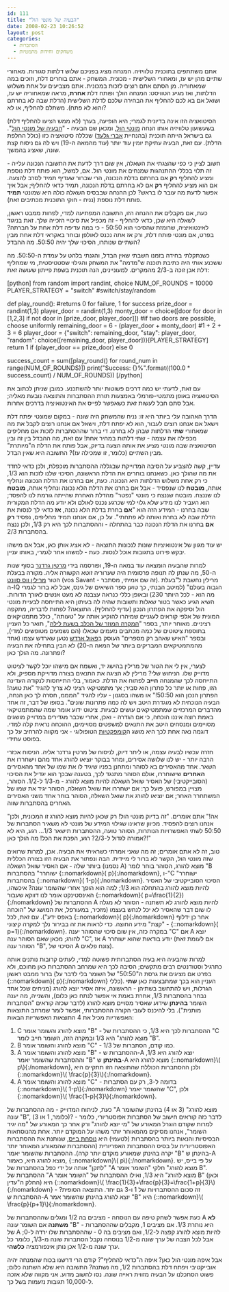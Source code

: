 ```yaml
---
id: 111
title: "הבעיה של מונטי הול"
date: 2008-02-23 10:26:52
layout: post
categories: 
  - הסתברות
  - משחקים וחידות מתמטיות
---
```

אתם משתתפים בתוכנית טלוויזיה. המנחה מציג בפניכם שלוש דלתות סגורות. מאחורי שתיים מהן יש עז, ומאחורי השלישית - מכונית. המשחק - אתם בוחרים דלת, וזוכים במה שמאחוריה. מן הסתם אתם רוצים לזכות במכונית. אתם מצביעים על אחת משלוש הדלתות, ואז מגיע הטוויסט: המנחה הולך ופותח דלת <strong>אחרת</strong>, מראה שמאחוריה יש עז, ושואל אם בא לכם להחליף את הבחירה שלכם לדלת השלישית (הדלת שבה לא בחרתם והוא לא פתח). משתלם להחליף, או לא?

הסיטואציה הזו אינה בדיונית לגמרי; היא הופיעה, בערך (לא ממש הציעו להחליף דלת) בשעשועון טלוויזיה אותו הנחה <a href="http://he.wikipedia.org/wiki/%D7%9E%D7%95%D7%A0%D7%98%D7%99_%D7%94%D7%95%D7%9C">מונטי הול</a>, ומכאן שם הבעיה - "<a href="http://he.wikipedia.org/wiki/%D7%94%D7%91%D7%A2%D7%99%D7%94_%D7%A9%D7%9C_%D7%9E%D7%95%D7%A0%D7%98%D7%99_%D7%94%D7%95%D7%9C">הבעיה של מונטי הול</a>". גם בישראל הייתה תוכנית (בהנחיית <a href="http://he.wikipedia.org/wiki/%D7%90%D7%91%D7%A8%D7%99_%D7%92%D7%9C%D7%A2%D7%93">אברי גלעד</a>) שכללה סיטואציה כזו (כולל החלפת הדלת). עם זאת, הבעיה עתיקת יומין עוד יותר (עוד מהמאה ה-19) ויש לה גם ניסוח קצת שונה, שאציג בהמשך.

חשוב לציין כי כפי שהצגתי את השאלה, אין שום דרך לדעת את התשובה הנכונה עלייה - זה תלוי בכללי ההתנהגות שמנחים את מונטי הול. אם, למשל, הוא פותח דלת נוספת ומציע להחליף <strong>רק</strong> אם בחרתם בדלת הנכונה, הרי שברור שעדיף תמיד לסרב להצעה. אם הוא מציע להחליף <strong>רק</strong> אם לא בחרתם בדלת הנכונה, תמיד כדאי להחליף; אבל איך אפשר לדעת מה עובר לו בראש? לכן ההנחה שבבסיס השאלה כולה היא שמונטי <strong>תמיד</strong> פותח דלת נוספת (נניח - חוקי התוכנית מכתיבים זאת).

כעת, אם מקבלים את ההנחה הזו, התשובה המפתיעה למדי, לפחות ממבט ראשון, לשאלה היא שכן, כדאי להחליף - זה מכפיל את סיכויי הזכייה שלך. זאת בניגוד לאינטואיציה, שרומזת שהסיכוי הוא 50:50 - כי במה עדיפה דלת אחת על חברתה? בפרט, אם מונטי פותח דלת, ורק אז אתה נכנס לאולפן ובוחר באקראי דלת אחת מבין השתיים שנותרו, הסיכוי שלך יהיה 50:50. מה ההבדל?

כשנתקלתי בחידה בזמנו חשבתי שאין הבדל, והגנתי בלהט על עמדת ה-50:50. מה ששכנע אותי היה כתיבת תוכנה ש"מדמה" את המשחק והגילוי שסטטיסטית, מי שמחליף דלת אכן זוכה ב-2/3 מהמקרים. למעוניינים, הנה תוכנית בשפת פייתון שעושה זאת:

[python]
from random import randint, choice
NUM_OF_ROUNDS = 10000
PLAYER_STRATEGY = &quot;switch&quot; #switch/stay/random

def play_round(): #returns 0 for failure, 1 for success
    prize_door = randint(1,3)
    player_door = randint(1,3) 
    monty_door = choice([door for door in [1,2,3] if not door in [prize_door, player_door]]) #if two doors are possible, choose uniformly
    remaining_door = 6 - (player_door + monty_door) #1 + 2 + 3 = 6
    player_door = {&quot;switch&quot;: remaining_door, &quot;stay&quot;: player_door, &quot;random&quot;: choice([remaining_door, player_door])}[PLAYER_STRATEGY]
    return 1 if (player_door == prize_door) else 0
    
success_count = sum([play_round() for round_num in range(NUM_OF_ROUNDS)])
print(&quot;Success: {}%&quot;.format((100.0 * success_count) / NUM_OF_ROUNDS))
[/python]


עם זאת, לדעתי יש כמה דרכים פשוטות יותר להשתכנע. כמובן שניתן לכתוב את הסיטואציה באופן מתמטי-פורמלי באמצעות תורת ההסתברות והתוצאה נובעת מאליה; אבל סתם חבל לעשות זאת כשאפשר לפייס את האינטואיציה בדרכים אחרות.

הדרך האהובה עלי ביותר היא זו: נניח שהמשחק היה שונה - במקום שמונטי יפתח דלת וישאל אם אנחנו רוצים לעבור, הוא לא יפתח דלת, וישאל אם אנחנו רוצים לקבל את מה שמאחורי <strong>שתי</strong> הדלתות שבהן לא בחרנו. די ברור שההסתברות לזכות אם מחליפים מכפילה את עצמה - שתי דלתות במחיר אחת! עם זאת, מה ההבדל בין זה ובין הסיטואציה שבה מונטי מציע את אותה הצעה בדיוק, אבל פותח את הדלת ה"מיותרת" מבין השתיים (כלומר, זו שמכילה עז)? התשובה היא שאין הבדל.

עדיין, קשה להצביע על הסיבה המדוייקת שבגללה ההסתברות מוכפלת, ולכן כדאי לחדד את מה שהולך כאן. כשאנחנו בוחרים את הדלת הראשונה, הסיכוי שלנו לזכות הוא 1/3, כי רק אחת משלוש הדלתות היא הנכונה. כעת, אם בחרנו את הדלת הנכונה ונחליף אותה, <strong>מובטח</strong> לנו שנפסיד - אבל אם בחרנו את הדלת הלא נכונה ונחליף אותה, <strong>מובטח</strong> לנו שננצח. מובטח שננצח כי מונטי "נפטר" מהדלת האחרת שהייתה גורמת לנו להפסד; הוא העביר לנו מידע שלא גלוי למי שכרגע נכנס לאולם ולא יודע מה הדלת המקורית שבה בחרנו - המידע הזה הוא "<strong>אם</strong> בחרת בדלת הלא נכונה, <strong>אז</strong> כדאי לך לנסות את הדלת שבה לא בחרת ואותה לא פתחתי". על כן, אם אנחנו תמיד מחליפים, נפסיד <strong>רק אם</strong> בחרנו את הדלת הנכונה כבר בהתחלה - וההסתברות לכך היא רק 1/3, ולכן ננצח בהסתברות 2/3.

יש עוד מגוון של אינטואיציות שונות לנכונות התוצאה - לא אציג אותן כאן, אבל אם מישהו יבקש פירוט בתגובות אוכל לנסות. כעת - למשהו אחר לגמרי, באותו עניין.

למרות שהבעיה הומצאה עוד במאה ה-19, ופורסמה בידי <a href="http://he.wikipedia.org/wiki/%D7%9E%D7%A8%D7%98%D7%99%D7%9F_%D7%92%D7%A8%D7%93%D7%A0%D7%A8">מרטין גרדנר</a> בסוף שנות ה-50, מה שנתן לה תנופה פרסומית היה שערוריה זוטא הקשורה אליה. מקורה בבעלת הטור <a href="http://en.wikipedia.org/wiki/Marilyn_vos_Savant">מרילין ווס סוונט</a> (vos Savant - זה שם אמיתי, מסתבר). מרילין נחשבת ל"בעלת ה-IQ הגבוה בעולם" (למיטב הבנתי, כך טוען ספר השיאים של גינס, אבל לא ברור לגמרי מה הוא - לכל היותר 230) ובאופן כללי כנראה עצבנה לא מעט אנשים לאורך הדורות. השיא הגיע כאשר בטור שאלות ותשובות שהיה לה בעיתון היא התייחסה לבעיית מונטי הול וסיפקה את הפתרון הנכון (עדיף להחליף). התוצאה? לפחות לדבריה, מתקפה המונית של אלפי קוראים לעגניים שמיהרו להוקיע אותה על "טעותה", כולל מתמטיקאים רציניים. מאוחר יותר, בספר "<a href="http://he.wikipedia.org/wiki/%D7%94%D7%9E%D7%A7%D7%A8%D7%94_%D7%94%D7%9E%D7%95%D7%96%D7%A8_%D7%A9%D7%9C_%D7%94%D7%9B%D7%9C%D7%91_%D7%91%D7%A9%D7%A2%D7%AA_%D7%9C%D7%99%D7%9C%D7%94">המקרה המוזר של הכלב בשעת לילה</a>", תואר כל העניין בתוספת ציטוטים של כמה מכתבים נזעמים שכאלו (הם נשמעים מטופשים למדי), ובספר "האיש שאהב רק מספרים" העוסק ב<a href="http://he.wikipedia.org/wiki/%D7%A4%D7%90%D7%95%D7%9C_%D7%90%D7%A8%D7%93%D7%A9">פאול ארדש</a> נטען שארדש עצמו (אחד מהמתמטיקאים המבריקים ביותר של המאה ה-20) לא הבין בתחילה את הבעיה ופתרונה. מה הולך כאן?

לצערי, אין לי את הטור של מרילין בהישג יד, ואשמח אם מישהו יוכל לקשר לציטוט מדוייק שלו. הניחוש שלי? מרילין לא הציגה את התנאים בצורה מדוייקת מספיק, ולא התייחסה לכך שהמנחה <strong>חייב</strong> לפתוח את הדלת. כאמור, בלי התייחסות לנקודה העדינה הזו, פחות או יותר כל פתרון הוא סביר; אך מתמטיקאי רציני לא צריך להגיד "את טועה! הפתרון הנכון הוא 50:50!" או משהו בסגנון - עליו להגיד "המממ, חסרה לך כאן הנחה, הבעיה הנוכחית לא מוגדרת היטב ויש לה כמה פתרונות שונים". בסופו של דבר, זה אחד מהדברים המרכזיים שמתמטיקאים עושים לבעיות. ציטוט ידוע אומר שמה שהמתמטיקאי באמת רוצה איננו הוכחה, כי אם הגדרה - ואכן, אחרי שכבר מגדירים במדוייק מושגים מסויימים ומנסחים היטב את התנאים למשפטים מסויימים, ההוכחה נראית קלה למדי. דוגמה נאה אחת לכך היא מושג ה<a href="http://he.wikipedia.org/wiki/%D7%A7%D7%95%D7%9E%D7%A4%D7%A7%D7%98%D7%99%D7%95%D7%AA">קומפקטיות</a> הטופולוגי - אני מקווה להרחיב על כך בפוסט עתידי.

חזרה עכשיו לבעיה עצמה, או ליתר דיוק, לניסוח של מרטין גרדנר אליה. הניסוח אכזרי הרבה יותר - יש לנו שלושה אסירים, ומחר בבוקר יוציאו להורג אחד מהם וישחררו את השאר. אחד מהאסירים בא לסוהר ומתחנן בפניו שיגיד לו את שמו של אחד מהאסירים <strong>האחרים</strong> שישוחררו, אולם הסוהר מתנגד לכך, בטענה שבכך הוא יגדיל את הסיכוי (הסובייקטיבי) של האסיר שואל השאלה להיות מוצא להורג - מ-1/3 ל-1/2. הסוהר, מצויין במפורש, פועל כך: אם ישחררו את שואל השאלה, הסוהר יגיד את שמו של המשתחרר האחר; אם יוציאו להורג את שואל השאלה, הסוהר בוחר אחד משני האסירים האחרים בהסתברות שווה.

"אה!" אתם אומרים. "זה בדיוק מונטי הול! רק שכאן להיות מוצא להורג זו המכונית, ולכן אנחנו רוצים להפסיד. מכיוון שראינו שגילוי המידע של מונטי לא משאיר הסתברות של 50:50 לשתי האפשרויות הנותרות, הסוהר טועה, ההסתברות תישאר 1/3... רגע, היא לא אמורה לגדול ל-2/3? רגע, הפכת את הכל! מה הולך כאן?!"

טוב, זה לא אתם אומרים; זה מה שאני אמרתי כשראיתי את הבעיה. אכן, למרות שרואים שזה מונטי הול, הקשר לא ברור לי מיידית. הבה ונפתור את הבעיה הזו בצורה הכללית ביותר שלה - אם האסיר שואל השאלה (נסמנו A) מוצא להורג, הסוהר בוחר לומר "B ישוחרר" בהסתברות {::nomarkdown}\( p\){:/nomarkdown}, ו-"C ישוחרר" בהסתברות {::nomarkdown}\( 1-p\){:/nomarkdown}. הסיכוי הסובייקטיבי של האסיר להיות מוצא להורג בהתחלה הוא 1/3; למה הוא הופך אחרי שהשומר עונה? איכשהו, האינסטינקט אומר לנו דווקא שעבור {::nomarkdown}\( p=\frac{1}{2}\){:/nomarkdown} ההסתברות של A להיות מוצא להורג לא תשתנה - הסוהר לא מגלה לו שום דבר שהאסיר לא יכל לנחש בעצמו (מזכיר, במעורפל, את המושג של "הוכחה באפס ידע"). עם זאת, לכל {::nomarkdown}\( p\){:/nomarkdown} אחר כן ידלוף "קצת" מידע החוצה. כדי לראות את זה בבירור נלך למקרה קיצוני - {::nomarkdown}\( p=1\){:/nomarkdown}. במקרה כזה, אין שום סיכוי שהסוהר יענה "C" אם A יוצא להורג; מכאן שאם הסוהר ענה "C", אז A יודע בודאות שהוא ישוחרר (אם לעומת זאת הסוהר ענה "B", הסיכוי של A צונח פלאים).

למרות שהבעיה היא בעיה הסתברותית פשוטה למדי, לעתים קרובות נותנים אותה כתרגיל וסטודנטים רבים מתקשים; הסיבה לכך היא שמרחב ההסתברות כאן מחוכם, ולא ברור ממבט ראשון (בפרט אם מציגים את גרסת ה"50:50" של השומר בלי לדבר על {::nomarkdown}\( p\){:/nomarkdown} כללי). העניין הוא בכך שמתבצעות כאן <strong>שתי</strong> הגרלות, ויש להתחשב בשתיהן - הראשונה, איזה אסיר יוצא להורג (מניחים שכל אחד נבחר בהסתברות 1/3, אחרת באמת אי אפשר לנתח כאן כלום), והשנייה, מה יענה השומר <strong>בהינתן</strong> שידוע שאסיר מסויים מוצא להורג (לדבר שכזה קוראים "הסתברות מותנית"). בלי להיכנס לעובי הקורה ההסתברותי, אפשר לומר שמרחב התוצאות האפשריות מכיל את 4 התוצאות האפשריות הבאות:
<ol>
 	<li>C מוצא להורג והשומר אומר "B" - ההסתברות לכך היא 1/3, כי ההסתברות של "C מוצא להורג" היא 1/3 ובמקרה הזה, השומר חייב לומר "B".</li>
 	<li>B מוצא להורג והשומר אומר "C" - כמו קודם, הסתברות של 1/3.</li>
 	<li>A מוצא להורג והשומר אומר "B" - ההסתברות ש-A יוצא להורג היא 1/3, וההסתברות שהשומר יאמר "B" <strong>בהינתן</strong> ש-A מוצא להורג היא {::nomarkdown}\( p\){:/nomarkdown}, ולכן ההסתברות הכוללת שהתוצאה הזו תתקיים היא {::nomarkdown}\( \frac{p}{3}\){:/nomarkdown}.</li>
 	<li>A מוצא להורג והשומר אומר "C" - בדומה ל-3, רק עם הסתברות {::nomarkdown}\( 1-p\){:/nomarkdown} שהשומר יאמר "C", ולכן {::nomarkdown}\( \frac{1-p}{3}\){:/nomarkdown}.</li>
</ol>
כעת, לניתוח המדוייק - מה ההסתברות של "A מוצא להורג" (3 או 4) בהינתן שהשומר עונה "B", (כלומר, 1 או 3)? לדבר כזה קוראים חישוב של הסתברות אפוסטריורי, כלומר - למרות שקודם הוגרל המאורע של "מי יוצא להורג" ורק אחר כך המאורע של "מה יגיד השומר", אנחנו מסיקים מהמאוחר יותר משהו על המוקדם יותר. אחת מהנוסחאות הבסיסיות והנאות ביותר בהסתברות (לטעמי) היא <a href="http://he.wikipedia.org/wiki/%D7%97%D7%95%D7%A7_%D7%91%D7%99%D7%99%D7%A1">נוסחת בייס</a>, שנותנת את ההסתברות האפוסטריורית על בסיס ההסתברות האפריורית (ההסתברות שהמאורע המאוחר יותר יקרה בהינתן שמאורע מוקדם יותר קרה). ההסתברות שהשומר יאמר "B" בהינתן ש-A מוצא להורג היא, כאמור, {::nomarkdown}\( p\){:/nomarkdown}. על פי בייס, יש "לתקן" אותה על ידי כפל בהסתברות של "A מוצא להורג" חלקי "השומר אומר B". ההסתברות של "A מוצא להורג" היא 1/3, ואילו ההסתברות של "השומר אומר B" (וכאן החלק ה"עדין) היא {::nomarkdown}\( \frac{1}{3}+\frac{p}{3}=\frac{1+p}{3}\){:/nomarkdown} - זה סכום ההסתברויות של 1 ו-3 גם יחד. התוצאה הסופית? ההסתברות ש-A יוצא להורג בהינתן שהשומר אמר "B" היא {::nomarkdown}\( \frac{p}{p+1}\){:/nomarkdown}.

כעת אפשר לשחק טיפה עם הנוסחה - מציבים בה 1/2 ומגלים שההסתברות של A <strong>לא משתנה</strong> אם השומר עונה "B" - היא נותרת 1/3. אם מציבים 1, מקבלים שההסתברות של A להיות מוצא להורג קפצה ל-1/2, ואם מציבים בה 0 - שההסתברות שלו ירדה ל-0; אבל לכל הצבה של ערך שונה מ-1/2 בנוסחה נקבל הסתברות שונה מ-1/3, כלומר כל ערך שונה מ-1/2 אכן נותן אינפורמציה <strong>כלשהי</strong>.

אבל איפה מונטי הול כאן? איפה ה"כדאי להחליף"? קודם הרי דרשנו בכוח שהמנחה יהיה אובייקטיבי ויפתח דלת בהסתברות 1/2, מה נשתנה? התשובה היא שלא השתנה כלום; פשוט הסתכלנו על הבעיה מזווית ראייה שונה. נסו לחשוב מדוע. אני מקווה שלא אזכה ל-10,000 תגובות נזעמות בשל כך.
